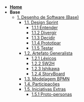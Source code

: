<!-- docs/_sidebar.md -->

- [**Home**](/Home/Home.md)
- **Base**
  - [1. Desenho de Software (Base)]()
    - [1.1. Design Sprint]()
      - [1.1.1 Entender](Base/1.1.1.Entender.md)
      - [1.1.2 Divergir](Base/1.1.2.Divergir.md)
      - [1.1.3 Decidir](Base/1.1.3.Decisao.md)
      - [1.1.4 Prototipar](Base/1.1.4.Prototipar.md)
      - [1.1.5 Testar](Base/1.1.5.Testar.md)
    - [1.2. Artefato Generalista]()
      - [1.2.1 Léxicos](Base/1.2.1.Lexicos.md)
      - [1.2.2 5W2H](Base/1.2.2.5W2H.md)
      - [1.2.3 Ishikawa](Base/1.2.3.Ishikawa.md)
      - [1.2.4 StoryBoard](Base/1.2.4.%20StoryBoard.md)
    - [1.3. Modelagem BPMN](Base/1.3.ModelagemBPMN.md)
    - [1.4. Participações](Base/1.4.ParticipacoesBase.md)
    - [1.5. Iniciativas Extras]()
      - [1.5.1 Proto-personas](Base/1.5.1.Personas.md)
